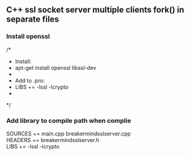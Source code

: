 ## C++ ssl socket server multiple clients fork() in separate files
### Install openssl
/*
 * Install:
 *  apt-get install openssl libssl-dev
 *
 * Add to .pro:
 *  LIBS += -lssl -lcrypto
 *
 */
### Add library to compile path when complie
SOURCES += main.cpp breakermindsslserver.cpp
<br>HEADERS += breakermindsslserver.h
<br>LIBS += -lssl -lcrypto
